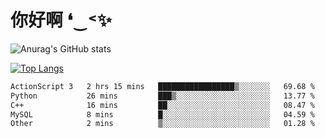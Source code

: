 # 你好啊 ❛‿˂✨

![Anurag's GitHub stats](https://github-readme-stats.vercel.app/api?username=ZombieFly&count_private=true&show_icons=true)

[![Top Langs](https://github-readme-stats.vercel.app/api/top-langs/?username=ZombieFly&layout=compact&count_private=true&hide=Ruby,makefile)](https://github.com/anuraghazra/github-readme-stats)

<!--START_SECTION:waka-->

```txt
ActionScript 3   2 hrs 15 mins   █████████████████▒░░░░░░░   69.68 %
Python           26 mins         ███▒░░░░░░░░░░░░░░░░░░░░░   13.77 %
C++              16 mins         ██░░░░░░░░░░░░░░░░░░░░░░░   08.47 %
MySQL            8 mins          █░░░░░░░░░░░░░░░░░░░░░░░░   04.59 %
Other            2 mins          ▒░░░░░░░░░░░░░░░░░░░░░░░░   01.28 %
```

<!--END_SECTION:waka-->

